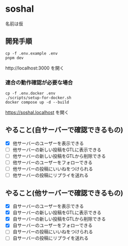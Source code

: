 # soshal
名前は仮

## 開発手順

```
cp -f .env.example .env
pnpm dev
```

http://localhost:3000 を開く

### 連合の動作確認が必要な場合

```
cp -f .env.docker .env
./scripts/setup-for-docker.sh
docker compose up -d --build
```

https://soshal.localhost を開く

## やること(自サーバーで確認できるもの)
- [x] 他サーバーのユーザーを表示できる
- [ ] 他サーバーの新しい投稿をGTLに表示できる
- [ ] 他サーバーの新しい投稿をGTLから削除できる
- [ ] 他サーバーのユーザーをフォローできる
- [ ] 他サーバーの投稿にいいねをつけられる
- [ ] 他サーバーの投稿にリプライを送れる

## やること(他サーバーで確認できるもの)
- [x] 自サーバーのユーザーを表示できる
- [x] 自サーバーの新しい投稿をGTLに表示できる
- [x] 自サーバーの新しい投稿をGTLから削除できる
- [x] 自サーバーのユーザーをフォローできる
- [ ] 自サーバーの投稿にいいねをつけられる
- [ ] 自サーバーの投稿にリプライを送れる
